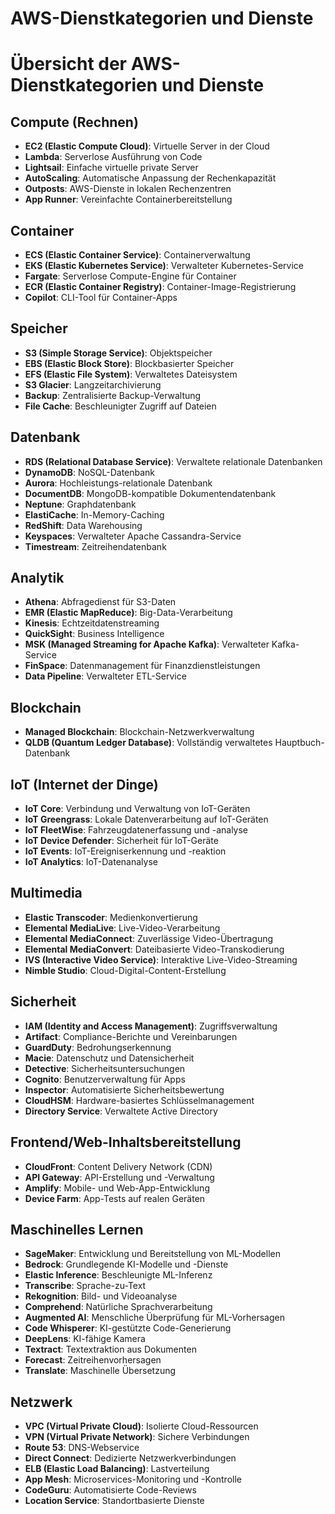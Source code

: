 # AWS-Dienstkategorien und Dienste

# Übersicht der AWS-Dienstkategorien und Dienste

## Compute (Rechnen)
- **EC2 (Elastic Compute Cloud)**: Virtuelle Server in der Cloud
- **Lambda**: Serverlose Ausführung von Code
- **Lightsail**: Einfache virtuelle private Server
- **AutoScaling**: Automatische Anpassung der Rechenkapazität
- **Outposts**: AWS-Dienste in lokalen Rechenzentren
- **App Runner**: Vereinfachte Containerbereitstellung

## Container
- **ECS (Elastic Container Service)**: Containerverwaltung
- **EKS (Elastic Kubernetes Service)**: Verwalteter Kubernetes-Service
- **Fargate**: Serverlose Compute-Engine für Container
- **ECR (Elastic Container Registry)**: Container-Image-Registrierung
- **Copilot**: CLI-Tool für Container-Apps

## Speicher
- **S3 (Simple Storage Service)**: Objektspeicher
- **EBS (Elastic Block Store)**: Blockbasierter Speicher
- **EFS (Elastic File System)**: Verwaltetes Dateisystem
- **S3 Glacier**: Langzeitarchivierung
- **Backup**: Zentralisierte Backup-Verwaltung
- **File Cache**: Beschleunigter Zugriff auf Dateien

## Datenbank
- **RDS (Relational Database Service)**: Verwaltete relationale Datenbanken
- **DynamoDB**: NoSQL-Datenbank
- **Aurora**: Hochleistungs-relationale Datenbank
- **DocumentDB**: MongoDB-kompatible Dokumentendatenbank
- **Neptune**: Graphdatenbank
- **ElastiCache**: In-Memory-Caching
- **RedShift**: Data Warehousing
- **Keyspaces**: Verwalteter Apache Cassandra-Service
- **Timestream**: Zeitreihendatenbank

## Analytik
- **Athena**: Abfragedienst für S3-Daten
- **EMR (Elastic MapReduce)**: Big-Data-Verarbeitung
- **Kinesis**: Echtzeitdatenstreaming
- **QuickSight**: Business Intelligence
- **MSK (Managed Streaming for Apache Kafka)**: Verwalteter Kafka-Service
- **FinSpace**: Datenmanagement für Finanzdienstleistungen
- **Data Pipeline**: Verwalteter ETL-Service

## Blockchain
- **Managed Blockchain**: Blockchain-Netzwerkverwaltung
- **QLDB (Quantum Ledger Database)**: Vollständig verwaltetes Hauptbuch-Datenbank

## IoT (Internet der Dinge)
- **IoT Core**: Verbindung und Verwaltung von IoT-Geräten
- **IoT Greengrass**: Lokale Datenverarbeitung auf IoT-Geräten
- **IoT FleetWise**: Fahrzeugdatenerfassung und -analyse
- **IoT Device Defender**: Sicherheit für IoT-Geräte
- **IoT Events**: IoT-Ereigniserkennung und -reaktion
- **IoT Analytics**: IoT-Datenanalyse

## Multimedia
- **Elastic Transcoder**: Medienkonvertierung
- **Elemental MediaLive**: Live-Video-Verarbeitung
- **Elemental MediaConnect**: Zuverlässige Video-Übertragung
- **Elemental MediaConvert**: Dateibasierte Video-Transkodierung
- **IVS (Interactive Video Service)**: Interaktive Live-Video-Streaming
- **Nimble Studio**: Cloud-Digital-Content-Erstellung

## Sicherheit
- **IAM (Identity and Access Management)**: Zugriffsverwaltung
- **Artifact**: Compliance-Berichte und Vereinbarungen
- **GuardDuty**: Bedrohungserkennung
- **Macie**: Datenschutz und Datensicherheit
- **Detective**: Sicherheitsuntersuchungen
- **Cognito**: Benutzerverwaltung für Apps
- **Inspector**: Automatisierte Sicherheitsbewertung
- **CloudHSM**: Hardware-basiertes Schlüsselmanagement
- **Directory Service**: Verwaltete Active Directory

## Frontend/Web-Inhaltsbereitstellung
- **CloudFront**: Content Delivery Network (CDN)
- **API Gateway**: API-Erstellung und -Verwaltung
- **Amplify**: Mobile- und Web-App-Entwicklung
- **Device Farm**: App-Tests auf realen Geräten

## Maschinelles Lernen
- **SageMaker**: Entwicklung und Bereitstellung von ML-Modellen
- **Bedrock**: Grundlegende KI-Modelle und -Dienste
- **Elastic Inference**: Beschleunigte ML-Inferenz
- **Transcribe**: Sprache-zu-Text
- **Rekognition**: Bild- und Videoanalyse
- **Comprehend**: Natürliche Sprachverarbeitung
- **Augmented AI**: Menschliche Überprüfung für ML-Vorhersagen
- **Code Whisperer**: KI-gestützte Code-Generierung
- **DeepLens**: KI-fähige Kamera
- **Textract**: Textextraktion aus Dokumenten
- **Forecast**: Zeitreihenvorhersagen
- **Translate**: Maschinelle Übersetzung

## Netzwerk
- **VPC (Virtual Private Cloud)**: Isolierte Cloud-Ressourcen
- **VPN (Virtual Private Network)**: Sichere Verbindungen
- **Route 53**: DNS-Webservice
- **Direct Connect**: Dedizierte Netzwerkverbindungen
- **ELB (Elastic Load Balancing)**: Lastverteilung
- **App Mesh**: Microservices-Monitoring und -Kontrolle
- **CodeGuru**: Automatisierte Code-Reviews
- **Location Service**: Standortbasierte Dienste